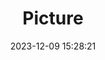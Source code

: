 ---
weight: 1
images:
- /images/edited/127.jpeg
title: Picture
date: 2023-12-09 15:28:21
tags: [luminar neo,work,24-70mm F2.8 DG DN | Art 019,ILCE-7M3,67.1,bird]
---